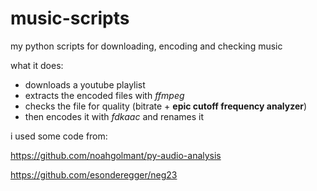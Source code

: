 # music-scripts
my python scripts for downloading, encoding and checking music

what it does:
- downloads a youtube playlist
- extracts the encoded files with *ffmpeg*
- checks the file for quality (bitrate + **epic cutoff frequency analyzer**)
- then encodes it with *fdkaac* and renames it


i used some code from:

https://github.com/noahgolmant/py-audio-analysis

https://github.com/esonderegger/neg23
